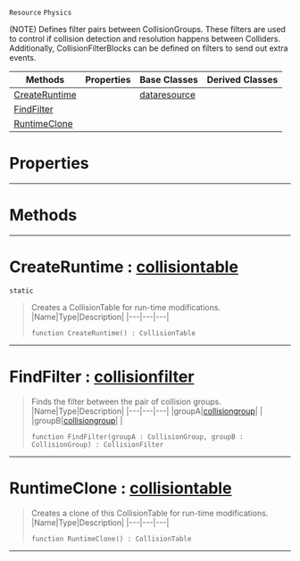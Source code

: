 `Resource` `Physics`



(NOTE) Defines filter pairs between CollisionGroups. These filters are used to control if collision detection and resolution happens between Colliders. Additionally, CollisionFilterBlocks can be defined on filters to send out extra events.

|Methods|Properties|Base Classes|Derived Classes|
|---|---|---|---|
|[ CreateRuntime](https://github.com/ZilchEngine/ZilchDocs/blob/master/code_reference/class_reference/collisiontable.markdown#createruntime-zilch-engin)| |[dataresource](https://github.com/ZilchEngine/ZilchDocs/blob/master/code_reference/class_reference/dataresource.markdown)| |
|[ FindFilter](https://github.com/ZilchEngine/ZilchDocs/blob/master/code_reference/class_reference/collisiontable.markdown#findfilter-zilch-engine-d)| | | |
|[ RuntimeClone](https://github.com/ZilchEngine/ZilchDocs/blob/master/code_reference/class_reference/collisiontable.markdown#runtimeclone-zilch-engine)| | | |


 #  Properties


---  
 #  Methods


---  
 #  CreateRuntime : [collisiontable](https://github.com/ZilchEngine/ZilchDocs/blob/master/code_reference/class_reference/collisiontable.markdown)

 `static`

> Creates a CollisionTable for run-time modifications.
> |Name|Type|Description|
> |---|---|---|
> ``` lang=cpp, name=Nada
> function CreateRuntime() : CollisionTable
> ``` 


---  
 #  FindFilter : [collisionfilter](https://github.com/ZilchEngine/ZilchDocs/blob/master/code_reference/class_reference/collisionfilter.markdown)

> Finds the filter between the pair of collision groups.
> |Name|Type|Description|
> |---|---|---|
> |groupA|[collisiongroup](https://github.com/ZilchEngine/ZilchDocs/blob/master/code_reference/class_reference/collisiongroup.markdown)| |
> |groupB|[collisiongroup](https://github.com/ZilchEngine/ZilchDocs/blob/master/code_reference/class_reference/collisiongroup.markdown)| |
> ``` lang=cpp, name=Nada
> function FindFilter(groupA : CollisionGroup, groupB : CollisionGroup) : CollisionFilter
> ``` 


---  
 #  RuntimeClone : [collisiontable](https://github.com/ZilchEngine/ZilchDocs/blob/master/code_reference/class_reference/collisiontable.markdown)

> Creates a clone of this CollisionTable for run-time modifications.
> |Name|Type|Description|
> |---|---|---|
> ``` lang=cpp, name=Nada
> function RuntimeClone() : CollisionTable
> ``` 


---  
 

 